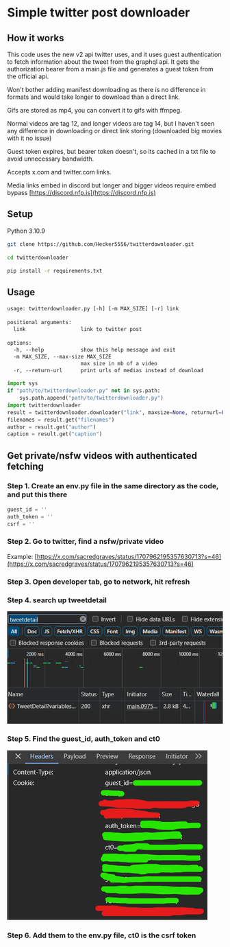 # Simple twitter post downloader
## How it works
This code uses the new v2 api twitter uses, and it uses guest authentication to fetch information about the tweet from the graphql api. It gets the authorization bearer from a main.js file and generates a guest token from the official api.

Won't bother adding manifest downloading as there is no difference in formats and would take longer to download than a direct link.

Gifs are stored as mp4, you can convert it to gifs with ffmpeg.

Normal videos are tag 12, and longer videos are tag 14, but I haven't seen any difference in downloading or direct link storing (downloaded big movies with it no issue)

Guest token expires, but bearer token doesn't, so its cached in a txt file to avoid unnecessary bandwidth.

Accepts x.com and twitter.com links.

Media links embed in discord but longer and bigger videos require embed bypass [https://discord.nfp.is](https://discord.nfp.is)
## Setup
Python 3.10.9
```bash
git clone https://github.com/Hecker5556/twitterdownloader.git
```
```bash
cd twitterdownloader
```
```bash
pip install -r requirements.txt
```

## Usage
```
usage: twitterdownloader.py [-h] [-m MAX_SIZE] [-r] link

positional arguments:
  link                  link to twitter post

options:
  -h, --help            show this help message and exit
  -m MAX_SIZE, --max-size MAX_SIZE
                        max size in mb of a video
  -r, --return-url      print urls of medias instead of download
```

```python
import sys
if "path/to/twitterdownloader.py" not in sys.path:
    sys.path.append("path/to/twitterdownloader.py")
import twitterdownloader
result = twitterdownloader.downloader("link", maxsize=None, returnurl=False)
filenames = result.get("filenames")
author = result.get("author")
caption = result.get("caption")
```

## Get private/nsfw videos with authenticated fetching
### Step 1. Create an env.py file in the same directory as the code, and put this there
```python
guest_id = '' 
auth_token = '' 
csrf = ''
```
### Step 2. Go to twitter, find a nsfw/private video
Example: [https://x.com/sacredgraves/status/1707962195357630713?s=46](https://x.com/sacredgraves/status/1707962195357630713?s=46)
### Step 3. Open developer tab, go to network, hit refresh
### Step 4. search up tweetdetail

![hi](image.png)

### Step 5. Find the guest_id, auth_token and ct0

![hello2](image-1.png)

### Step 6. Add them to the env.py file, ct0 is the csrf token